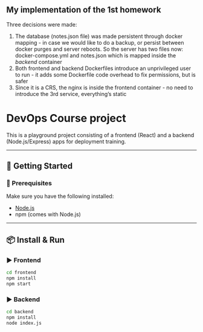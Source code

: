 ## My implementation of the 1st homework

Three decisions were made:

1) The database (notes.json file) was made persistent through docker mapping - in case we would like to do a backup, or persist between docker purges and server reboots. So the server has two files now: docker-compose.yml and notes.json which is mapped inside the *backend* container
2) Both frontend and backend Dockerfiles introduce an unprivileged user to run - it adds some Dockerfile code overhead to fix permissions, but is safer
3) Since it is a CRS, the nginx is inside the frontend container - no need to introduce the 3rd service, everything’s static

# DevOps Course project

This is a playground project consisting of a frontend (React) and a backend (Node.js/Express) apps for deployment training.

---

## 🚀 Getting Started

### 🔧 Prerequisites

Make sure you have the following installed:

- [Node.js](https://nodejs.org/)
- npm (comes with Node.js)

---

## 📦 Install & Run

### ▶️ Frontend
```bash
cd frontend
npm install
npm start
```
### ▶️ Backend
```bash
cd backend
npm install
node index.js
```
